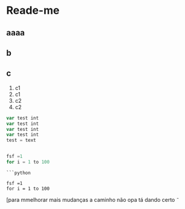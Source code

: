 # Reade-me 
## aaaa
## b
## c
1. c1
1. c1
2. c2
2. c2



``` js
var test int
var test int
var test int
var test int
test = text

```
```python

fsf =1
for i = 1 to 100

```

```
```python

fsf =1
for i = 1 to 100

```

[para mmelhorar 
mais mudanças a caminho não opa tá dando certo ```˜```
